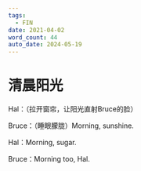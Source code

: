 ```yaml
---
tags:
  - FIN
date: 2021-04-02
word_count: 44
auto_date: 2024-05-19
---
```


# 清晨阳光

Hal：（拉开窗帘，让阳光直射Bruce的脸）

Bruce：（睡眼朦胧）Morning, sunshine.

Hal：Morning, sugar.

Bruce：Morning too, Hal.
